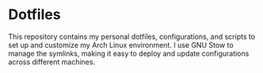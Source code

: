 # Dotfiles

This repository contains my personal dotfiles, configurations, and scripts to set up and customize my Arch Linux environment. I use GNU Stow to manage the symlinks, making it easy to deploy and update configurations across different machines.
